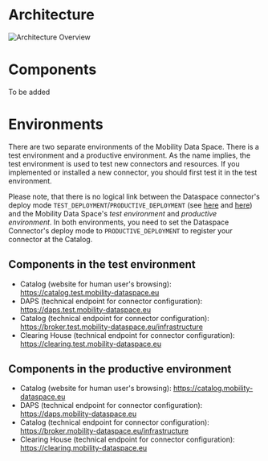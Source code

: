 # Architecture
![Architecture Overview](https://user-images.githubusercontent.com/91048868/173079801-34002bd5-8bae-41ac-8f13-f290cae10365.jpg "Architecture Overview")

# Components
To be added

# Environments
There are two separate environments of the Mobility Data Space. There is a test environment and a productive environment. As the name implies, the test environment is used to test new connectors and resources. If you implemented or installed a new connector, you should first test it in the test environment.

Please note, that there is no logical link between the Dataspace connector's deploy mode `TEST_DEPLOYMENT`/`PRODUCTIVE_DEPLOYMENT` (see [here](https://github.com/International-Data-Spaces-Association/IDS-Messaging-Services/wiki/10.-Settings:-Connector-Deploy-Modes) and [here](https://github.com/International-Data-Spaces-Association/DataspaceConnector/blob/4a39a8a4de71c0668a12669c233fc0614fb79ab2/src/main/resources/conf/config.json#L11)) and the Mobility Data Space's _test environment_ and _productive environment_. In both environments, you need to set the Dataspace Connector's deploy mode to `PRODUCTIVE_DEPLOYMENT` to register your connector at the Catalog.

## Components in the test environment
* Catalog (website for human user's browsing): https://catalog.test.mobility-dataspace.eu
* DAPS (technical endpoint for connector configuration): https://daps.test.mobility-dataspace.eu
* Catalog (technical endpoint for connector configuration): https://broker.test.mobility-dataspace.eu/infrastructure
* Clearing House (technical endpoint for  connector configuration): https://clearing.test.mobility-dataspace.eu

## Components in the productive environment
* Catalog (website for human user's browsing): https://catalog.mobility-dataspace.eu
* DAPS (technical endpoint for connector configuration): https://daps.mobility-dataspace.eu
* Catalog (technical endpoint for connector configuration): https://broker.mobility-dataspace.eu/infrastructure
* Clearing House (technical endpoint for connector configuration): https://clearing.mobility-dataspace.eu
